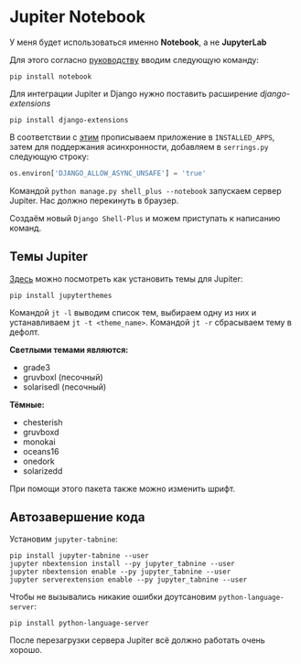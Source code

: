 # Jupiter Notebook

У меня будет использоваться именно **Notebook**, а не **JupyterLab**

Для этого согласно [руководству](https://jupyter.org/install) вводим следующую команду:

```shell
pip install notebook
```

Для интеграции Jupiter и Django нужно поставить расширение *django-extensions*

```shell
pip install django-extensions
```

В соответствии с [этим](https://django-extensions.readthedocs.io/en/latest/installation_instructions.html) прописываем приложение в `INSTALLED_APPS`, затем для поддержания асинхронности, добавляем в `serrings.py` следующую строку:

```python
os.environ['DJANGO_ALLOW_ASYNC_UNSAFE'] = 'true'
```

Командой `python manage.py shell_plus --notebook`  запускаем сервер Jupiter. Нас должно перекинуть в браузер.

Создаём новый `Django Shell-Plus` и можем приступать к написанию команд.

## Темы Jupiter

[Здесь](https://github.com/dunovank/jupyter-themes) можно посмотреть как установить темы для Jupiter:

```shell
pip install jupyterthemes
```

Командой `jt -l` выводим список тем,
выбираем одну из них  и устанавливаем `jt -t <theme_name>`. Командой `jt -r` сбрасываем тему в дефолт.

**Светлыми темами являются:**

- grade3
- gruvboxl      (песочный)
- solarisedl    (песочный)

**Тёмные:**

- chesterish
- gruvboxd
- monokai
- oceans16
- onedork
- solarizedd

При помощи этого пакета также можно изменить шрифт.

## Автозавершение кода

Установим `jupyter-tabnine`:

```shell
pip install jupyter-tabnine --user
jupyter nbextension install --py jupyter_tabnine --user
jupyter nbextension enable --py jupyter_tabnine --user
jupyter serverextension enable --py jupyter_tabnine --user
```

Чтобы не вызывались никакие ошибки доутсановим `python-language-server`:

```shell
pip install python-language-server
```

После перезагрузки сервера Jupiter всё должно работать очень хорошо.
